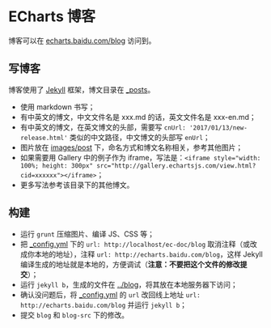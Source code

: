 # ECharts 博客

博客可以在 [echarts.baidu.com/blog](http://echarts.baidu.com/blog) 访问到。

## 写博客

博客使用了 [Jekyll](https://jekyllrb.com/) 框架，博文目录在 [_posts](https://github.com/ecomfe/echarts-doc/tree/gh-pages/blog-src/_posts)。

- 使用 markdown 书写；
- 有中英文的博文，中文文件名是 xxx.md 的话，英文文件名是 xxx-en.md；
- 有中英文的博文，在英文博文的头部，需要写 `cnUrl: '2017/01/13/new-release.html'` 类似的中文路径，中文博文的头部写 `enUrl`；
- 图片放在 [images/post](https://github.com/ecomfe/echarts-doc/tree/gh-pages/blog-src/images/post) 下，命名方式和博文名称相关，参考其他图片；
- 如果需要用 Gallery 中的例子作为 iframe，写法是：`<iframe style="width: 100%; height: 300px" src="http://gallery.echartsjs.com/view.html?cid=xxxxxx"></iframe>`；
- 更多写法参考该目录下的其他博文。

## 构建

- 运行 `grunt` 压缩图片、编译 JS、CSS 等；
- 把 [_config.yml](https://github.com/ecomfe/echarts-doc/blob/gh-pages/blog-src/_config.yml) 下的 `url: http://localhost/ec-doc/blog` 取消注释（或改成你本地的地址），注释 `url: http://echarts.baidu.com/blog`，这样 Jekyll 编译生成的地址就是本地的，方便调试（**注意：不要把这个文件的修改提交**）；
- 运行 `jekyll b`，生成的文件在 [../blog](https://github.com/ecomfe/echarts-doc/tree/gh-pages/blog)，将其放在本地服务器下访问；
- 确认没问题后，将 [_config.yml](https://github.com/ecomfe/echarts-doc/blob/gh-pages/blog-src/_config.yml) 的 `url` 改回线上地址 `url: http://echarts.baidu.com/blog` 并运行 `jekyll b`；
- 提交 `blog` 和 `blog-src` 下的修改。
